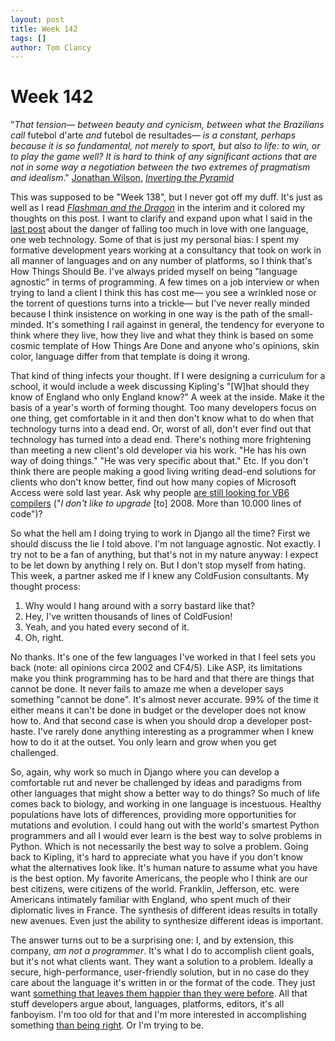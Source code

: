 ```yaml
---
layout: post
title: Week 142
tags: []
author: Tom Clancy
---
```


# Week 142

"<em>That tension— between beauty and cynicism, between what the Brazilians call </em>futebol d'arte<em> and </em>futebol de resultades<em>— is a constant, perhaps because it is so fundamental, not merely to sport, but also to life: to win, or to play the game well? It is hard to think of any significant actions that are not in some way a negotiation between the two extremes of pragmatism and idealism</em>."
<a href="http://www.guardian.co.uk/profile/jonathanwilson" target="_blank">Jonathan Wilson</a>, <em><a href="http://www.amazon.com/Inverting-Pyramid-History-Football-Tactics/dp/1409102041/ref=sr_1_1?ie=UTF8&amp;s=books&amp;qid=1277564539&amp;sr=8-1" target="_blank">Inverting the Pyramid</a></em>

This was supposed to be "Week 138", but I never got off my duff. It's just as well as I read <em><a href="http://www.goodreads.com/review/show/108814122" target="_blank">Flashman and the Dragon</a></em> in the interim and it colored my thoughts on this post. I want to clarify and expand upon what I said in the <a href="http://thosecleverkids.com/blog/2010/05/21/week-137/">last post</a> about the danger of falling too much in love with one language, one web technology. Some of that is just my personal bias: I spent my formative development years working at a consultancy that took on work in all manner of languages and on any number of platforms, so I think that's How Things Should Be. I've always prided myself on being "language agnostic" in terms of programming. A few times on a job interview or when trying to land a client I think this has cost me— you see a wrinkled nose or the torrent of questions turns into a trickle— but I've never really minded because I think insistence on working in one way is the path of the small-minded. It's something I rail against in general, the tendency for everyone to think where they live, how they live and what they think is based on some cosmic template of How Things Are Done and anyone who's opinions, skin color, language differ from that template is doing it wrong.

That kind of thing infects your thought. If I were designing a curriculum for a school, it would include a week discussing Kipling's "[W]hat should they know of England who only England know?" A week at the inside. Make it the basis of a year's worth of forming thought. Too many developers focus on one thing, get comfortable in it and then don't know what to do when that technology turns into a dead end. Or, worst of all, don't ever find out that technology has turned into a dead end. There's nothing more frightening than meeting a new client's old developer via his work. "He has his own way of doing things." "He was very specific about that." Etc. If you don't think there are people making a good living writing dead-end solutions for clients who don't know better, find out how many copies of Microsoft Access were sold last year. Ask why people <a href="http://social.msdn.microsoft.com/Forums/en/vbide/thread/93aefadd-afb0-45a0-85ec-09dcac39abf0" target="_blank"> are still looking for VB6 compilers</a> ("<em>I don't like to upgrade</em> [to] 2008. More than 10.000 lines of code")?

So what the hell am I doing trying to work in Django all the time? First we should discuss the lie I told above. I'm not language agnostic. Not exactly. I try not to be a fan of anything, but that's not in my nature anyway: I expect to be let down by anything I rely on. But I don't stop myself from hating. This week, a partner asked me if I knew any ColdFusion consultants. My thought process:
<ol>
	<li>Why would I hang around with a sorry bastard like that?</li>
	<li>Hey, I've written thousands of lines of ColdFusion!</li>
	<li>Yeah, and you hated every second of it.</li>
	<li>Oh, right.</li>
</ol>
No thanks. It's one of the few languages I've worked in that I feel sets you back (note: all opinions circa 2002 and CF4/5). Like ASP, its limitations make you think programming has to be hard and that there are things that cannot be done. It never fails to amaze me when a developer says something "cannot be done". It's almost never accurate. 99% of the time it either means it can't be done in budget or the developer does not know how to. And that second case is when you should drop a developer post-haste. I've rarely done anything interesting as a programmer when I knew how to do it at the outset. You only learn and grow when you get challenged.

So, again, why work so much in Django where you can develop a comfortable rut and never be challenged by ideas and paradigms from other languages that might show a better way to do things? So much of life comes back to biology, and working in one language is incestuous. Healthy populations have lots of differences, providing more opportunities for mutations and evolution. I could hang out with the world's smartest Python programmers and all I would ever learn is the best way to solve problems in Python. Which is not necessarily the best way to solve a problem. Going back to Kipling, it's hard to appreciate what you have if you don't know what the alternatives look like. It's human nature to assume what you have is the best option. My favorite Americans, the people who I think are our best citizens, were citizens of the world. Franklin, Jefferson, etc. were Americans intimately familiar with England, who spent much of their diplomatic lives in France. The synthesis of different ideas results in totally new avenues. Even just the ability to synthesize different ideas is important.

The answer turns out to be a surprising one: I, and by extension, this company, <em>am not a programmer</em>. It's what I do to accomplish client goals, but it's not what clients want. They want a solution to a problem. Ideally a secure, high-performance, user-friendly solution, but in no case do they care about the language it's written in or the format of the code. They just want <a href="http://www.bartleby.com/148/3.html" target="_blank">something that leaves them happier than they were before</a>. All that stuff developers argue about, languages, platforms, editors, it's all fanboyism. I'm too old for that and I'm more interested in accomplishing something <a href="http://xkcd.com/386/" target="_blank">than being right</a>. Or I'm trying to be.
